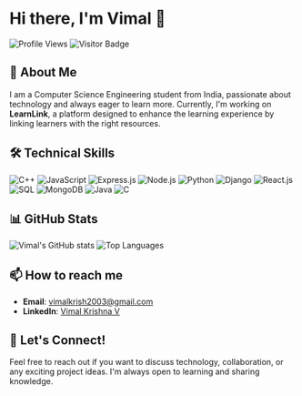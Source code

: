 # Hi there, I'm Vimal 👋

![Profile Views](https://komarev.com/ghpvc/?username=vimalkrish2003&color=brightgreen)
![Visitor Badge](https://visitor-badge.laobi.icu/badge?page_id=vimalkrish2003.vimalkrish2003)

## 🚀 About Me
I am a Computer Science Engineering student from India, passionate about technology and always eager to learn more. Currently, I'm working on **LearnLink**, a platform designed to enhance the learning experience by linking learners with the right resources.

## 🛠️ Technical Skills
![C++](https://img.shields.io/badge/-C++-00599C?style=flat&logo=c%2B%2B&logoColor=white)
![JavaScript](https://img.shields.io/badge/-JavaScript-F7DF1E?style=flat&logo=javascript&logoColor=black)
![Express.js](https://img.shields.io/badge/-Express.js-000000?style=flat&logo=express&logoColor=white)
![Node.js](https://img.shields.io/badge/-Node.js-339933?style=flat&logo=node.js&logoColor=white)
![Python](https://img.shields.io/badge/-Python-3776AB?style=flat&logo=python&logoColor=white)
![Django](https://img.shields.io/badge/-Django-092E20?style=flat&logo=django&logoColor=white)
![React.js](https://img.shields.io/badge/-React.js-61DAFB?style=flat&logo=react&logoColor=black)
![SQL](https://img.shields.io/badge/-SQL-4479A1?style=flat&logo=postgresql&logoColor=white)
![MongoDB](https://img.shields.io/badge/-MongoDB-47A248?style=flat&logo=mongodb&logoColor=white)
![Java](https://img.shields.io/badge/-Java-007396?style=flat&logo=java&logoColor=white)
![C](https://img.shields.io/badge/-C-A8B9CC?style=flat&logo=c&logoColor=black)


## 📊 GitHub Stats
![Vimal's GitHub stats](https://github-readme-stats.vercel.app/api?username=vimalkrish2003&show_icons=true&theme=radical)
![Top Languages](https://github-readme-stats.vercel.app/api/top-langs/?username=vimalkrish2003&layout=compact&theme=radical)

## 📫 How to reach me
- **Email**: [vimalkrish2003@gmail.com](mailto:vimalkrish2003@gmail.com)
- **LinkedIn**: [Vimal Krishna V](https://www.linkedin.com/in/vimal-krishna-v/)

## 💬 Let's Connect!
Feel free to reach out if you want to discuss technology, collaboration, or any exciting project ideas. I'm always open to learning and sharing knowledge.
